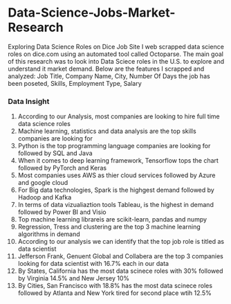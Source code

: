 # Data-Science-Jobs-Market-Research
Exploring Data Science Roles on Dice Job Site
I web scrapped data science roles on dice.com using an automated tool called Octoparse.
The main goal of this research was to look into Data Sciece roles in the U.S. to explore and understand it market demand. Below are the features I scrapped and analyzed:
Job Title, Company Name, City, Number Of Days the job has been poseted, Skills, Employment Type, Salary

### Data Insight
 1. According to our Analysis, most companies are looking to hire full time data science roles
 2. Machine learning, statistics and data analysis are the top skills companies are looking for
 3. Python is the top programming language companies are looking for followed by SQL and Java
 4. When it comes to deep learning framework, Tensorflow tops the chart followed by PyTorch and Keras
 5. Most companies uses AWS as thier cloud services followed by Azure and google cloud
 6. For Big data technologies, Spark is the highgest demand followed by Hadoop and Kafka
 7. In terms of data vizualiaztion tools Tableau, is the highest in demand followed by Power BI and Visio
 8. Top machine learning librareis are scikit-learn, pandas and numpy
 9. Regression, Tress and clustering are the top 3 machine learning algorithms in demand 
 10. According to our analysis we can identify that the top job role is titled as data scientist
 11. Jefferson Frank, Genuent Global and Collabera are the top 3 companies looking for data scientist with 16.7% each in our data
 12. By States, California has the most data scinece roles with 30% followed by Virginia 14.5% and New Jersey 10%
 13. By Cities, San Francisco with 18.8% has the most data scinece roles followed by Atlanta and New York tired for second place wtih 12.5%

